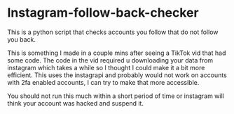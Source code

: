 # Instagram-follow-back-checker
This is a python script that checks accounts you follow that do not follow you back.

This is something I made in a couple mins after seeing a TikTok vid that had some code. The code in the vid required u downloading your data from instagram which takes a while so I thought I could make it a bit more efficient. This uses the instagrapi and probably would not work on accounts with 2fa enabled accounts, I can try to make that more accessible.

You should not run this much within a short period of time or instagram will think your account was hacked and suspend it.
